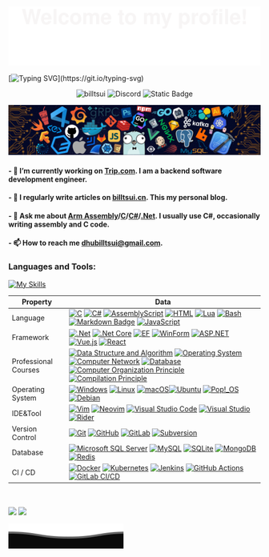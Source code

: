 ![](assets/Bottom_up.svg)



<!--my-ticker-->    
[![Typing SVG](https://readme-typing-svg.herokuapp.com?color=%2336BCF7&center=true&vCenter=true&width=800&size=30&lines=Hi+there+👋,+I+am+Bill+Tsui.;+Welcome+to+My+Profile!;Over+10+years+of+programming+experience;)](https://git.io/typing-svg)
    

<p align="center"> <img src="https://komarev.com/ghpvc/?username=billtsui&label=Visitors&color=0e75b6&style=flat" alt="billtsui" /> <img alt="Discord" src="https://img.shields.io/discord/143867839282020352?link=https%3A%2F%2Fdiscord.com%2Fusers%2Fbi4aas" alt="Discord" />
<img alt="Static Badge" src="https://img.shields.io/badge/status-updating-FF1493">
</p>

<!--header picture-->
![](assets/header_.png)


#### - 🔭 I’m currently working on **[Trip.com](https://www.trip.com)**. I am a backend software development engineer.

#### - 📝 I regularly write articles on **[billtsui.cn](https://www.billtsui.cn)**. This my personal blog.

#### - 💬 Ask me about **[Arm Assembly](https://developer.arm.com/documentation/den0042/0100/Introduction-to-Assembly-Language)/[C](https://en.wikipedia.org/wiki/The_C_Programming_Language)/[C#](https://dotnet.microsoft.com/en-us/languages/csharp)/[.Net](https://dotnet.microsoft.com/en-us/)**. I usually use C#, occasionally writing assembly and C code.

#### - 📫 How to reach me **dhubilltsui@gmail.com**.


### Languages and Tools:
[![My Skills](https://skillicons.dev/icons?i=c,cs,dotnet,mysql,redis,mongodb,sqlite,git,github,gitlab,nginx,cmake,rabbitmq,linux,apple,windows,bash,vim,neovim,vscode,visualstudio,clion,rider&theme=light&perline=7)](https://github.com/billtsui)

|Property|Data|
|--------|----|
|Language|[![C](https://img.shields.io/badge/C-00599C?logo=c&logoColor=white)](#) [![C#](https://custom-icon-badges.demolab.com/badge/C%23-%23512BD4.svg?logo=cshrp&logoColor=white)](#) [![AssemblyScript](https://img.shields.io/badge/Assembly-007AAC?logo=assemblyscript&logoColor=fff)](#) [![HTML](https://img.shields.io/badge/HTML-%23E34F26.svg?logo=html5&logoColor=white)](#)  [![Lua](https://img.shields.io/badge/Lua-%232C2D72.svg?logo=lua&logoColor=white)](#) [![Bash](https://img.shields.io/badge/Bash-4EAA25?logo=gnubash&logoColor=fff)](#) [![Markdown Badge](https://img.shields.io/badge/-Markdown-2088FF?style=flat&logo=Markdown&logoColor=white)](#) [![JavaScript](https://img.shields.io/badge/JavaScript-F24?logo=javascript&logoColor=000)](#) |
|Framework| [![.Net](https://img.shields.io/badge/.NET-512BD4?logo=dotnet&logoColor=fff)](#) [![.Net Core](https://img.shields.io/badge/.NET_Core-512BD4?logo=dotnet&logoColor=fff)](#) [![EF](https://img.shields.io/badge/Entity_Framework-512BD4?logo=.Net&logoColor=fff)](#) [![WinForm](https://img.shields.io/badge/WinForm-512BD4?logo=.Net&logoColor=fff)](#) [![ASP.NET](https://img.shields.io/badge/ASP.NET-512BD4?logo=.Net&logoColor=fff)](#) [![Vue.js](https://img.shields.io/badge/Vue.js-4FC08D?logo=vuedotjs&logoColor=fff)](#) [![React](https://img.shields.io/badge/React-%2320232a.svg?logo=react&logoColor=%2361DAFB)](#)|
|Professional Courses| [![Data Structure and Algorithm](https://img.shields.io/badge/Data_Structure_and_Algorithm-1A0F99)](#) [![Operating System](https://img.shields.io/badge/Operating_System-4C8CBF)](#) [![Computer Network](https://img.shields.io/badge/Computer_Network-E34F55)](#) [![Database](https://img.shields.io/badge/Database-004400)](#) [![Computer Organization Principle](https://img.shields.io/badge/Computer_Organization_Principle-113355)](#)  [![Compilation Principle](https://img.shields.io/badge/Compilation_Principle-D3F)](#)|
|Operating System| [![Windows](https://custom-icon-badges.demolab.com/badge/Windows-0078D6?logo=windows11&logoColor=white)](#) [![Linux](https://img.shields.io/badge/Linux-F86F35B?logo=linux&logoColor=black)](#) [![macOS](https://img.shields.io/badge/macOS-000000?logo=apple&logoColor=fff)](#)[![Ubuntu](https://img.shields.io/badge/Ubuntu-E95420?logo=ubuntu&logoColor=fff)](#) [![Pop!_OS](https://img.shields.io/badge/Pop!__OS-48B9C7?logo=popos&logoColor=fff)](#) [![Debian](https://img.shields.io/badge/Debian-A81D33?logo=debian&logoColor=fff)](#)|
|IDE&Tool|[![Vim](https://img.shields.io/badge/Vim-%232F80ED.svg?logo=vim&logoColor=white)](#) [![Neovim](https://img.shields.io/badge/Neovim-57A143?logo=neovim&logoColor=fff)](#) [![Visual Studio Code](https://custom-icon-badges.demolab.com/badge/Visual%20Studio%20Code-0078d7.svg?logo=vsc&logoColor=white)](#) [![Visual Studio](https://custom-icon-badges.demolab.com/badge/Visual%20Studio-5C2D91.svg?&logo=visualstudio&logoColor=white)](#) [![Rider](https://img.shields.io/badge/Rider-000?logo=rider&logoColor=fff)](#) |
|Version Control| [![Git](https://img.shields.io/badge/Git-F05032?logo=git&logoColor=fff)](#) [![GitHub](https://img.shields.io/badge/GitHub-666666?logo=github&logoColor=white)](#) [![GitLab](https://img.shields.io/badge/GitLab-FCA121?logo=gitlab&logoColor=white)](#) [![Subversion](https://img.shields.io/badge/Subversion-809CC9?logo=subversion&logoColor=fff)](#)|
|Database|[![Microsoft SQL Server](https://custom-icon-badges.demolab.com/badge/Microsoft%20SQL%20Server-CC2927?logo=mssqlserver-white&logoColor=white)](#) [![MySQL](https://img.shields.io/badge/MySQL-4479A1?logo=mysql&logoColor=fff)](#) [![SQLite](https://img.shields.io/badge/SQLite-003B57?logo=sqlite&logoColor=fff)](#) [![MongoDB](https://img.shields.io/badge/MongoDB-47A248?logo=mongodb&logoColor=fff)](#) [![Redis](https://img.shields.io/badge/Redis-DC382D?logo=redis&logoColor=fff)](#)|
|CI / CD| [![Docker](https://img.shields.io/badge/Docker-2496ED?logo=docker&logoColor=fff)](#) [![Kubernetes](https://img.shields.io/badge/Kubernetes-323CE5?logo=kubernetes&logoColor=fff)](#) [![Jenkins](https://img.shields.io/badge/Jenkins-D24939?logo=jenkins&logoColor=fff)](#) [![GitHub Actions](https://img.shields.io/badge/GitHub_Actions-208899?logo=githubactions&logoColor=fff)](#) [![GitLab CI/CD](https://img.shields.io/badge/GitLab_CI/CD-FCA121?logo=gitlab&logoColor=fff)](#)|



<br/>
<br/>

<div>
    <img src="https://github-readme-stats.vercel.app/api/top-langs/?username=billtsui&langs_count=8"/>
    <img src="https://github-readme-stats.vercel.app/api?username=billtsui&show_icons=true"/>
</div>

![](assets/Bottom_down.svg)